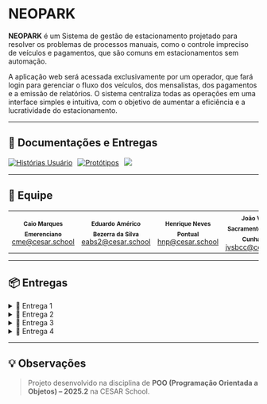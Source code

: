 # NEOPARK

**NEOPARK** é um Sistema de gestão de estacionamento projetado para resolver os problemas de processos manuais, como o controle impreciso de veículos e pagamentos, que são comuns em estacionamentos sem automação.  

A aplicação web será acessada exclusivamente por um operador, que fará login para gerenciar o fluxo dos veículos, dos mensalistas, dos pagamentos e a emissão de relatórios. O sistema centraliza todas as operações em uma interface simples e intuitiva, com o objetivo de aumentar a eficiência e a lucratividade do estacionamento.

---

## 📄 Documentações e Entregas

<div style="display: flex; align-items: center; gap: 10px; flex-wrap: wrap;">

<a href="https://docs.google.com/document/d/1TrjVBh55Mznk4I32kbS4D39BCFp8K38NtsT5_IHFUf4/edit?usp=sharing">
  <img src="https://img.shields.io/badge/Histórias-483D8B?style=for-the-badge&logo=google&logoColor=white" alt="Histórias Usuário"/>
</a>

<a href="https://www.figma.com/design/lRTsRpX5MEwIVhTkrStATo/NEOPARK-prototipo?node-id=0-1&t=NFyyuHbeoktbyllA-1">
  <img src="https://img.shields.io/badge/Figma-FF7262?style=for-the-badge&logo=figma&logoColor=white" alt="Protótipos"/>
</a>

<a href="https://youtu.be/MAJ7fX3DylY">
    <img src="https://img.shields.io/badge/Screencast-b50404?style=for-the-badge&logo=youtube&logoColor=white"/>
</a>
</div>

---

## 👥 Equipe

<table>
  <tr>
    <td align="center"><sub><b>Caio Marques Emerenciano</b></sub><br/><a href="mailto:cme@cesar.school">cme@cesar.school</a></td>
    <td align="center"><sub><b>Eduardo Américo Bezerra da Silva</b></sub><br/><a href="mailto:eabs2@cesar.school">eabs2@cesar.school</a></td>
    <td align="center"><sub><b>Henrique Neves Pontual</b></sub><br/><a href="mailto:hnp@cesar.school">hnp@cesar.school</a></td>
    <td align="center"><sub><b>João Vítor do Sacramento Bezerra da Cunha Costa</b></sub><br/><a href="mailto:jvsbcc@cesar.school">jvsbcc@cesar.school</a></td>
    <td align="center"><sub><b>Luiz Gustavo Gonçalves da Silva</b></sub><br/><a href="mailto:lggs@cesar.school">lggs@cesar.school</a></td>
    <td align="center"><sub><b>Rafael Lyra Costa</b></sub><br/><a href="mailto:rlc3@cesar.school">rlc3@cesar.school</a></td>
  </tr>
</table>

---

## 📦 Entregas

<details>
  <summary>🚀 Entrega 1</summary>
  <br/>

  ### 📄 Figma
  ![Quadro Jira](prints/figma.png)

  <p align="center">
  <a href="https://docs.google.com/document/d/1TrjVBh55Mznk4I32kbS4D39BCFp8K38NtsT5_IHFUf4/edit?usp=sharing">
    <img src="https://img.shields.io/badge/Histórias-483D8B?style=for-the-badge&logo=google&logoColor=white" alt="Histórias Usuário"/></a> 
  <a href="https://www.figma.com/design/lRTsRpX5MEwIVhTkrStATo/NEOPARK-prototipo?node-id=0-1&t=NFyyuHbeoktbyllA-1">
    <img src="https://img.shields.io/badge/Figma-FF7262?style=for-the-badge&logo=figma&logoColor=white" alt="Protótipos"/></a>
  <a href="https://youtu.be/MAJ7fX3DylY">
    <img src="https://img.shields.io/badge/Screencast-b50404?style=for-the-badge&logo=youtube&logoColor=white"/></a>
</p>
<br/>

</details>

<details>
  <summary>🚀 Entrega 2</summary>
  <br/>
</details>

<details>
  <summary>🚀 Entrega 3</summary>
  <br/>
</details>

<details>
  <summary>🚀 Entrega 4</summary>
  <br/>
</details>

---

## 💡 Observações

> Projeto desenvolvido na disciplina de **POO (Programação Orientada a Objetos) – 2025.2** na CESAR School.

